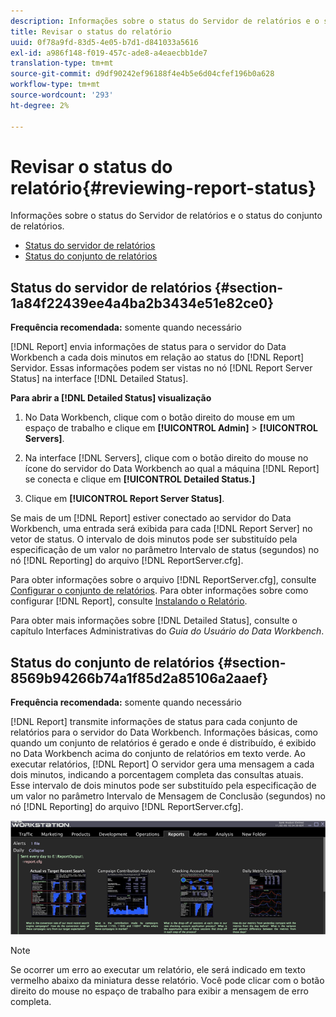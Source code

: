 ```yaml
---
description: Informações sobre o status do Servidor de relatórios e o status do conjunto de relatórios.
title: Revisar o status do relatório
uuid: 0f78a9fd-83d5-4e05-b7d1-d841033a5616
exl-id: a986f148-f019-457c-ade8-a4eaecbb1de7
translation-type: tm+mt
source-git-commit: d9df90242ef96188f4e4b5e6d04cfef196b0a628
workflow-type: tm+mt
source-wordcount: '293'
ht-degree: 2%

---
```


# Revisar o status do relatório{#reviewing-report-status}

Informações sobre o status do Servidor de relatórios e o status do conjunto de relatórios.

* [Status do servidor de relatórios](../../../home/c-rpt-oview/c-admin-rpt/c-rev-rpt-st.md#section-1a84f22439ee4a4ba2b3434e51e82ce0)
* [Status do conjunto de relatórios](../../../home/c-rpt-oview/c-admin-rpt/c-rev-rpt-st.md#section-8569b94266b74a1f85d2a85106a2aaef)

## Status do servidor de relatórios {#section-1a84f22439ee4a4ba2b3434e51e82ce0}

**Frequência recomendada:** somente quando necessário

[!DNL Report] envia informações de status para o servidor do Data Workbench a cada dois minutos em relação ao status do  [!DNL Report] Servidor. Essas informações podem ser vistas no nó [!DNL Report Server Status] na interface [!DNL Detailed Status].

**Para abrir a  [!DNL Detailed Status] visualização**

1. No Data Workbench, clique com o botão direito do mouse em um espaço de trabalho e clique em **[!UICONTROL Admin]** > **[!UICONTROL Servers]**.

1. Na interface [!DNL Servers], clique com o botão direito do mouse no ícone do servidor do Data Workbench ao qual a máquina [!DNL Report] se conecta e clique em **[!UICONTROL Detailed Status.]**

1. Clique em **[!UICONTROL Report Server Status]**.

Se mais de um [!DNL Report] estiver conectado ao servidor do Data Workbench, uma entrada será exibida para cada [!DNL Report Server] no vetor de status. O intervalo de dois minutos pode ser substituído pela especificação de um valor no parâmetro Intervalo de status (segundos) no nó [!DNL Reporting] do arquivo [!DNL ReportServer.cfg].

Para obter informações sobre o arquivo [!DNL ReportServer.cfg], consulte [Configurar o conjunto de relatórios](../../../home/c-rpt-oview/c-work-rpt-sets/t-create-rpt-set/t-config-rpt-set/t-config-rpt-set.md#task-cfb2fd0c28bc48c2acdd582fe0d670d0). Para obter informações sobre como configurar [!DNL Report], consulte [Instalando o Relatório](../../../home/c-rpt-oview/c-inst-rpt/c-inst-rpt.md#concept-3b8696a5b7f04ebfaafec7ff55890d91).

Para obter mais informações sobre [!DNL Detailed Status], consulte o capítulo Interfaces Administrativas do *Guia do Usuário do Data Workbench*.

## Status do conjunto de relatórios {#section-8569b94266b74a1f85d2a85106a2aaef}

**Frequência recomendada:** somente quando necessário

[!DNL Report] transmite informações de status para cada conjunto de relatórios para o servidor do Data Workbench. Informações básicas, como quando um conjunto de relatórios é gerado e onde é distribuído, é exibido no Data Workbench acima do conjunto de relatórios em texto verde. Ao executar relatórios, [!DNL Report] O servidor gera uma mensagem a cada dois minutos, indicando a porcentagem completa das consultas atuais. Esse intervalo de dois minutos pode ser substituído pela especificação de um valor no parâmetro Intervalo de Mensagem de Conclusão (segundos) no nó [!DNL Reporting] do arquivo [!DNL ReportServer.cfg].

![](assets/report_status.png)

>[!NOTE]
>
>Se ocorrer um erro ao executar um relatório, ele será indicado em texto vermelho abaixo da miniatura desse relatório. Você pode clicar com o botão direito do mouse no espaço de trabalho para exibir a mensagem de erro completa.
